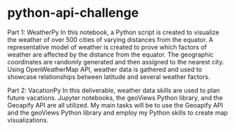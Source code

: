 # python-api-challenge

Part 1: WeatherPy
In this notebook, a Python script is created to visualize the weather of over 500 cities of varying distances from the equator. A representative model of weather is created to prove which factors of weather are affected by the distance from the equator. The geographic coordinates are randomly generated and then assigned to the nearest city. Using OpenWeatherMap API, weather data is gathered and used to showcase relationships between latitude and several weather factors. 

Part 2: VacationPy
In this deliverable, weather data skills are used to plan future vacations. Jupyter notebooks, the geoViews Python library, and the Geoapify API are all utilized. My main tasks will be to use the Geoapify API and the geoViews Python library and employ my Python skills to create map visualizations.
